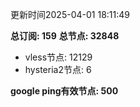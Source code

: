 更新时间2025-04-01 18:11:49

**总订阅: 159**
**总节点: 32848**
- vless节点: 12129
- hysteria2节点: 6

**google ping有效节点: 500**
